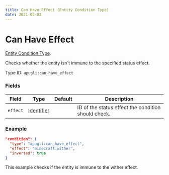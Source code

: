 ```yaml
---
title: Can Have Effect (Entity Condition Type)
date: 2021-08-03
---
```


# Can Have Effect

[Entity Condition Type](../entity_condition_types.md).

Checks whether the entity isn't immune to the specified status effect.

Type ID: `apugli:can_have_effect`

### Fields

Field  | Type | Default | Description
-------|------|---------|-------------
`effect` | [Identifier](https://origins.readthedocs.io/en/latest/types/data_types/identifier/) |  | ID of the status effect the condition should check.

### Example
```json
"condition": {
  "type": "apugli:can_have_effect",
  "effect": "minecraft:wither",
  "inverted": true
}
```
This example checks if the entity is immune to the wither effect.